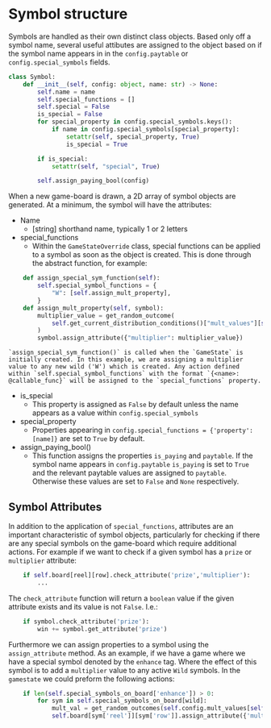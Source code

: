 # Symbol structure

Symbols are handled as their own distinct class objects. Based only off a symbol name, several useful attibutes are assigned to the object based on if the symbol name appears in in the `config.paytable` or `config.special_symbols` fields. 

```python
class Symbol:
    def __init__(self, config: object, name: str) -> None:
        self.name = name
        self.special_functions = []
        self.special = False
        is_special = False
        for special_property in config.special_symbols.keys():
            if name in config.special_symbols[special_property]:
                setattr(self, special_property, True)
                is_special = True

        if is_special:
            setattr(self, "special", True)

        self.assign_paying_bool(config)
```
When a new game-board is drawn, a 2D array of symbol objects are generated. At a minimum, the symbol will have the attributes:

* Name
    * [string] shorthand name, typically 1 or 2 letters
* special_functions
    * Within the `GameStateOverride` class, special functions can be applied to a symbol as soon as the object is created. This is done through the abstract function, for example:

```python
    def assign_special_sym_function(self):
        self.special_symbol_functions = {
            "W": [self.assign_mult_property],
        }
    def assign_mult_property(self, symbol):
        multiplier_value = get_random_outcome(
            self.get_current_distribution_conditions()["mult_values"][self.gametype]
        )
        symbol.assign_attribute({"multiplier": multiplier_value})
```
    
    `assign_special_sym_function()` is called when the `GameState` is initially created. In this example, we are assigning a multiplier value to any new wild ('W') which is created. Any action defined within `self.special_symbol_functions` with the format `{<name>: @callable_func}` will be assigned to the `special_functions` property.
* is_special
    * This property is assigned as `False` by default unless the name appears as a value within `config.special_symbols`
* special_property
    * Properties appearing in `config.special_functions = {'property': [name]}` are set to `True` by default. 
* assign_paying_bool()
    * This function assigns the properties `is_paying` and `paytable`. If the symbol name appears in `config.paytable` `is_paying` is set to `True` and the relevant paytable values are assigned to `paytable`. Otherwise these values are set to `False` and `None` respectively.


## Symbol Attributes

In addition to the application of `special_functions`, attributes are an important characteristic of symbol objects, particularly for checking if there are any special symbols on the game-board which require additional actions. For example if we want to check if a given symbol has a `prize` or `multiplier` attribute:
```python
    if self.board[reel][row].check_attribute('prize','multiplier'):
        ...
```

The `check_attribute` function will return a `boolean` value if the given attribute exists and its value is not `False`. I.e.:
```python
    if symbol.check_attribute('prize'):
        win += symbol.get_attribute('prize')
```

Furthermore we can assign properties to a symbol using the `assign_attribute` method. As an example, if we have a game where we have a special symbol denoted by the `enhance` tag. Where the effect of this symbol is to add a `multiplier` value to any active `Wild` symbols. In the `gamestate` we could preform the following actions:
```python
    if len(self.special_symbols_on_board['enhance']) > 0:
        for sym in self.special_symbols_on_board[wild]:
            mult_val = get_random_outcomes(self.config.mult_values[self.gametype])
            self.board[sym['reel']][sym['row']].assign_attribute({'multiplier', mult_val})
```